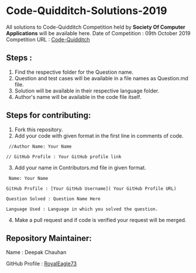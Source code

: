 # Code-Quidditch-Solutions-2019
All solutions to Code-Quidditch Competition held by **Society Of Computer Applications** will be available here.
Date of Competition : 09th October 2019
Competition URL : [Code-Quidditch](https://www.hackerearth.com/challenges/college/Code-Quidditch/)

## Steps :
1) Find the respective folder for the Question name.
2) Question and test cases will be available in a file names as Question.md file.
3) Solution will be available in their respective language folder.
4) Author's name will be available in the code file itself.

## Steps for contributing:
1) Fork this repository.
2) Add your code with given format in the first line in comments of code.

`
//Author Name: Your Name`

`// GitHub Profile : Your GitHub profile link`

3) Add your name in Contributors.md file in given format.

`
Name: Your Name`

`GitHub Profile : [Your GitHub Username]( Your GitHub Profile URL)`

`Question Solved : Question Name Here`

`Language Used : Language in which you solved the question.`

4) Make a pull request and if code is verified your request will be merged.

## Repository Maintainer:
Name : Deepak Chauhan

GitHub Profile : [RoyalEagle73](https://Github.com/RoyalEagle73)
